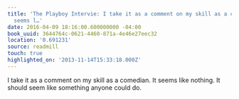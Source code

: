 ```yaml
---
title: 'The Playboy Intervie: I take it as a comment on my skill as a comedian. It
  seems l…'
date: 2016-04-09 18:16:00.600000000 -04:00
book_uuid: 3644764c-0621-4460-871a-4e46e27eec32
location: '0.691231'
source: readmill
touch: true
highlighted_on: '2013-11-14T15:33:18.000Z'
---
```


I take it as a comment on my skill as a comedian. It seems like nothing. It should seem like something anyone could do.
